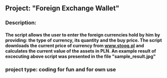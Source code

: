## Project: "Foreign Exchange Wallet"

### Description:
#### The script allows the user to enter the foreign currencies hold by him by providing: the type of currency, its quantity and the buy price. The script downloads the current price of currency from www.stooq.pl and calculates the current value of the assets in PLN. An example result of excecuting above script was presented in the file "sample_result.jpg"

### project type:   coding for fun and for own use

